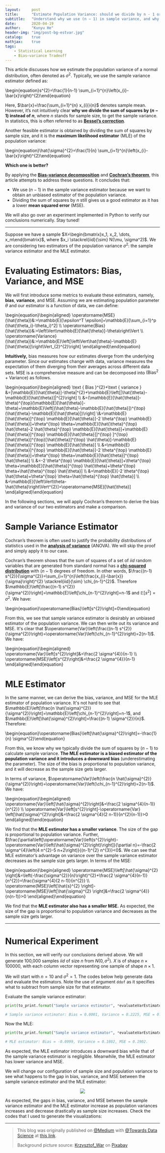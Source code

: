 ```yaml
---
layout:     post
title:      "Estimate Population Variance: should we divide by n - 1 or n"
subtitle:   "Understand why we use (n − 1) in sample variance, and why dividing by n still gives us a good estimator"
date:       2020-04-19
author:     "Kunyu He"
header-img: "img/post-bg-estvar.jpg"
catalog:    true
mathjax:    true
tags:
    - Statistical Learning
    - Bias–variance Tradeoff
---
```


This article discusses how we estimate the population variance of a normal distribution, often denoted as $\sigma^2$. Typically, we use the sample variance estimator defined as:

\begin{equation}s^{2}=\frac{1}{n-1} \sum_{i=1}^{n}\left(x_{i}-\bar{x}\right)^{2}\end{equation}

Here, $\bar{x}=\frac{\sum_{i=1}^{n} x_{i}}{n}$ denotes sample mean. However, it’s not intuitively clear **why we divide the sum of squares by $(n - 1)$ instead of $n$**, where $n$ stands for sample size, to get the sample variance. In statistics, this is often referred to as [**Bessel’s correction**](https://en.wikipedia.org/wiki/Bessel's_correction).

Another feasible estimator is obtained by dividing the sum of squares by sample size, and it is the **maximum likelihood estimator** (MLE) of the population variance:

\begin{equation}\hat{\sigma}^{2}=\frac{1}{n} \sum_{i=1}^{n}\left(x_{i}-\bar{x}\right)^{2}\end{equation}

**Which one is better?**

By applying the [**Bias-variance decomposition**](https://www.wikiwand.com/en/Bias–variance_tradeoff) and [**Cochran’s theorem**](https://www.wikiwand.com/en/Cochran's_theorem), this article attempts to address these questions. It concludes that:

- We use $(n - 1)$ in the sample variance estimator because we want to obtain an unbiased estimator of the population variance.
- Dividing the sum of squares by $n$ still gives us a good estimator as it has a lower **mean squared error** (MSE).

We will also go over an experiment implemented in Python to verify our conclusions numerically. Stay tuned!

---

Suppose we have a sample $X=\begin{bmatrix}x_1, x_2, \dots, x_m\end{bmatrix}$, where $x_i \stackrel{iid}{\sim} N(\mu, \sigma^2)$. We are considering two estimators of the population variance $\sigma^2$: the sample variance estimator and the MLE estimator.

# **Evaluating Estimators: Bias, Variance, and MSE**

We will first introduce some metrics to evaluate these estimators, namely, **bias**, **variance**, and MSE. Assuming we are estimating population parameter $\theta$ and our estimator is a function of data, we can define:

\begin{equation}\begin{aligned}
\operatorname{MSE}(\hat{\theta})&:=\mathbb{E}[\epsilon^T \epsilon]=\mathbb{E}[\sum_{i=1}^p (\hat{\theta_i}-\theta_i)^2] \\\ \operatorname{Bias}(\hat{\theta})&:=\left\Vert\mathbb{E}[\hat{\theta}]-\theta\right\Vert \\\ \operatorname{Variance}(\hat{\theta})&:=\mathbb{E}\left[\left\Vert\hat{\theta}-\mathbb{E}[\hat{\theta}]\right\Vert_{2}^{2}\right] \end{aligned}\end{equation}

**Intuitively,** bias measures how our estimates diverge from the underlying parameter. Since our estimates change with data, variance measures the expectation of them diverging from their averages across different data sets. MSE is a comprehensive measure and can be decomposed into $(\text{Bias}^2 + \text{Variance})$ as follows.

\begin{equation}\begin{aligned}
\text { Bias }^{2}+\text { variance } &=\|\mathbb{E}[\hat{\theta}]-\theta\|^{2}+\mathbb{E}\left[\|\hat{\theta}-\mathbb{E}[\hat{\theta}]\|^{2}\right] \\\ &=(\mathbb{E}[\hat{\theta}]-\theta)^{\top}(\mathbb{E}[\hat{\theta}]-\theta)+\mathbb{E}\left[(\hat{\theta}-\mathbb{E}[\hat{\theta}])^{\top}(\hat{\theta}-\mathbb{E}[\hat{\theta}])\right] \\\&=\mathbb{E}[\hat{\theta}]^{\top} \mathbb{E}[\hat{\theta}]-2 \theta^{\top} \mathbb{E}[\hat{\theta}]+\theta^{\top} \theta+\mathbb{E}[\hat{\theta}^{\top} \hat{\theta}-2 \hat{\theta}^{\top} \mathbb{E}[\hat{\theta}]+\mathbb{E}[\hat{\theta}]^{\top} \mathbb{E}[\hat{\theta}]]^{\top} ]^{\top}[\hat{\theta}]^{\top}[\hat{\theta}]^{\top} \hat{\theta}]-\mathbb{E}[\hat{\theta}]^{\top} \mathbb{E}[\hat{\theta}] \\\ &=\mathbb{E}[\hat{\theta}]^{\top} \mathbb{E}[\hat{\theta}]-2 \theta^{\top} \mathbb{E}[\hat{\theta}]+\theta^{\top} \theta+\mathbb{E}[\hat{\theta}]^{\top} \hat{\theta}] \\\ &=-2 \theta^{\top} \mathbb{E}[\hat{\theta}]+\theta^{\top} \theta+\mathbb{E}[\hat{\theta}]^{\top} \hat{\theta}+\theta^{\top} \theta+\hat{\theta}^{\top} \hat{\theta}] \\\ &=\mathbb{E}[-2 \theta^{\top} \hat{\theta}+\theta^{\top} \theta+\hat{\theta}^{\top} \hat{\theta}] \\\ &=\mathbb{E}[\left\Vert\theta-\hat{\theta}\right\Vert^{2}]=\operatorname{MSE}[\hat{\theta}]
\end{aligned}\end{equation}

In the following sections, we will apply Cochran’s theorem to derive the bias and variance of our two estimators and make a comparison.

# Sample Variance Estimator

Cochran’s theorem is often used to justify the probability distributions of statistics used in the [**analysis of variance**](https://www.wikiwand.com/en/Analysis_of_variance) (ANOVA). We will skip the proof and simply apply it to our case.

Cochran’s theorem shows that the sum of squares of a set of $iid$ random variables that are generated from standard normal has a [**chi-squared distribution**](https://www.wikiwand.com/en/Chi-squared_distribution) with $(n - 1)$ degrees of freedom. In other words, $\frac{(n-1) s^{2}}{\sigma^{2}}=\sum_{i=1}^{n}\left(\frac{x_{i}-\bar{x}}{\sigma}\right)^{2} \stackrel{iid}{\sim} \chi_{n-1}^{2}$. Therefore $\mathbb{E}\left[\frac{(n-1) s^{2}}{\sigma^{2}}\right]=\mathbb{E}\left[\chi_{n-1}^{2}\right]=n-1$ and $\mathbb{E}\left[s^{2}\right]=\sigma^{2}$. We have:

\begin{equation}\operatorname{Bias}\left[s^{2}\right]=0\end{equation}

From this, we see that sample variance estimator is desirably an unbiased estimator of the population variance. We can then write out its variance and MSE. It's clear that $\operatorname{Var}\left(\frac{(n-1) s^{2}}{\sigma^{2}}\right)=\operatorname{Var}\left(\chi_{n-1}^{2}\right)=2(n-1)$. We have:

\begin{equation}\begin{aligned}
\operatorname{Var}\left[s^{2}\right]&=\frac{2 \sigma^{4}}{n-1} \\\ \operatorname{MSE}\left[s^{2}\right]&=\frac{2 \sigma^{4}}{n-1}
\end{aligned}\end{equation}

# MLE Estimator

In the same manner, we can derive the bias, variance, and MSE for the MLE estimator of population variance. It's not hard to see that $\mathbb{E}\left[\frac{n \hat{\sigma}^{2}}{\sigma^{2}}\right]=\mathbb{E}\left[\chi_{n-1}^{2}\right]=n-1$, and $\mathbb{E}\left[\hat{\sigma}^{2}\right]=\frac{(n-1) \sigma^{2}}{n}$. Therefore:

\begin{equation}\operatorname{Bias}\left[\hat{\sigma}^{2}\right]=-\frac{1}{n} \sigma^{2}\end{equation}

From this, we know why we typically divide the sum of squares by $(n - 1)$ to calculate sample variance. **The MLE estimator is a biased estimator of the population variance and it introduces a downward bias** (underestimating the parameter). The size of the bias is proportional to population variance, and it will decrease as the sample size gets larger.

In terms of variance, $\operatorname{Var}\left(\frac{n \hat{\sigma}^{2}}{\sigma^{2}}\right)=\operatorname{Var}\left(\chi_{n-1}^{2}\right)=2(n-1)$. We have:

\begin{equation}\begin{aligned}
\operatorname{Var}\left[\hat{\sigma}^{2}\right]&=\frac{2 \sigma^{4}(n-1)}{n^{2}} \\\ \operatorname{Var}\left[s^{2}\right]-\operatorname{Var} \left[\hat{\sigma}^{2}\right]&=\frac{2 \sigma^{4}(2 n-1)}{n^{2}(n-1)}>0
\end{aligned}\end{equation}

We find that the **MLE estimator has a smaller variance**. The size of the gap is proportional to population variance. Further, $\frac{\partial\left[\operatorname{Var}\left(s^{2}\right)-\operatorname{Var}\left(\hat{\sigma}^{2}\right)\right]}{\partial n}=-\frac{2 \sigma^{4}\left(4 n^{2}-5 n+2\right)}{(n-1)^{2} n^{3}}<0$. We can see that MLE estimator’s advantage on variance over the sample variance estimator decreases as the sample size gets larger. In terms of the MSE:

\begin{equation}\begin{aligned}
\operatorname{MSE}\left[\hat{\sigma}^{2} \right]&=\left(-\frac{\sigma^{2}}{n}\right)^{2}+\frac{2 \sigma^{4}(n-1)}{n^{2}}=\frac{\sigma^{4}(2 n-1)}{n^{2}} \\\ \operatorname{MSE}\left[\hat{s}^{2} \right]- \operatorname{MSE}\left[\hat{\sigma}^{2} \right]&=\frac{2 \sigma^{4}}{n(n-1)}>0
\end{aligned}\end{equation}

We find that the **MLE estimator also has a smaller MSE.** As expected, the size of the gap is proportional to population variance and decreases as the sample size gets larger.

---

# Numerical Experiment

In this section, we will verify our conclusions derived above. We will generate 100,000 samples $iid$ of size $n$ from $N(0, \sigma^2)$. $X$ is of shape $n × 100000$, with each column vector representing one sample of shape $n × 1$.

<script src="https://gist.github.com/KunyuHe/da9b9d561b4e86e59f94cbe35fe81427.js"></script>

We will start with $n = 10$ and $\sigma^2 = 1$. The codes below help generate data and evaluate the estimators. Note the use of argument `ddof` as it specifies what to subtract from sample size for that estimator.

<script src="https://gist.github.com/KunyuHe/786d2344200f6474b7f71239ebf69dce.js"></script>

Evaluate the sample variance estimator:

```python
print(to_print.format("Sample variance estimator", *evaluateVarEstimator(X)))

# Sample variance estimator: Bias = 0.0001, Variance = 0.2225, MSE = 0.2225.
```

Now the MLE:

````python
print(to_print.format("Sample variance estimator", *evaluateVarEstimator(X, ddof=0)))

# MLE estimator: Bias = -0.0999, Variance = 0.1802, MSE = 0.1902.
````

As expected, the MLE estimator introduces a downward bias while that of the sample variance estimator is negligible. Meanwhile, the MLE estimator has lower variance and MSE.

We will change our configuration of sample size and population variance to see what happens to the gap in bias, variance, and MSE between the sample variance estimator and the MLE estimator:

<script src="https://gist.github.com/KunyuHe/baec1f275b1a101f701fa4554818a81c.js"></script>

<div style="text-align:center"><img src="/img/in-post/estvar-1.png" /></div>

As expected, the gaps in bias, variance, and MSE between the sample variance estimator and the MLE estimator increase as population variances increases and decrease drastically as sample size increases. Check the codes that I used to generate the visualizations:

<script src="https://gist.github.com/KunyuHe/91ff744f377bbe5bc471cf83fa83aacd.js"></script>

---

> This blog was originally published on [@Medium](https://medium.com/) with [@Towards Data Science](https://towardsdatascience.com/) at [this link](https://towardsdatascience.com/statistics-in-ml-estimating-population-variance-1f484184f247).
>
> Background picture source: [Krzysztof_War](https://pixabay.com/users/krzysztof_war-15416064/) on [Pixabay](https://pixabay.com/)